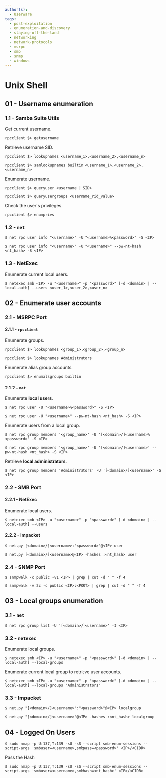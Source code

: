 ```yaml
---
author(s):
  - Userware
tags:
  - post-exploitation
  - enumeration-and-discovery
  - staying-off-the-land
  - networking
  - network-protocols
  - msrpc
  - smb
  - snmp
  - windows
---
```

# Unix Shell

## 01 - Username enumeration

### 1.1 - Samba Suite Utils

Get current username.

```
rpcclient $> getusername
```

Retrieve username SID.

```
rpcclient $> lookupnames <username_1>,<username_2>,<username_n>

rpcclient $> samlookupnames builtin <username_1>,<username_2>,<username_n>
```

Enumerate username.

```
rpcclient $> queryuser <username | SID>

rpcclient $> queryusergroups <username_rid_value>
```

Check the user's privileges.

```
rpcclient $> enumprivs
```

### 1.2 - `net`

```
$ net rpc user info "<username>" -U "<username>%<password>" -S <IP>

$ net rpc user info "<username>" -U "<username>" --pw-nt-hash <nt_hash> -S <IP>
```

### 1.3 - NetExec

Enumerate current local users.

```
$ netexec smb <IP> -u "<username>" -p "<password>" [-d <domain> | --local-auth] --users <user_1>,<user_2>,<user_n>
```

## 02 - Enumerate user accounts

### 2.1 - MSRPC Port

#### 2.1.1 - `rpcclient`

Enumerate groups.

```
rpcclient $> lookupnames <group_1>,<group_2>,<group_n>

rpcclient $> lookupnames Administrators
```

Enumerate alias group accounts.

```
rpcclient $> enumalsgroups builtin
```

#### 2.1.2 - `net`

Enumerate **local users**.

```
$ net rpc user -U "<username>%<password>" -S <IP>

$ net rpc user -U "<username>" --pw-nt-hash <nt_hash> -S <IP>
```

Enumerate users from a local group.

```
$ net rpc group members '<group_name>' -U '[<domain>/]<username>%<password>' -S <IP>

$ net rpc group members '<group_name>' -U '[<domain>/]<username>' --pw-nt-hash <nt_hash> -S <IP>
```

Retrieve **local administrators**.

```
$ net rpc group members 'Administrators' -U '[<domain>/]<username>' -S <IP>
```

### 2.2 - SMB Port

#### 2.2.1 - NetExec

Enumerate local users.

```
$ netexec smb <IP> -u "<username>" -p "<password>" [-d <domain> | --local-auth] --users
```

#### 2.2.2 - Impacket

```
$ net.py [<domain>/]<username>:"<password>"@<IP> user

$ net.py [<domain>/]<username>@<IP> -hashes :<nt_hash> user
```

### 2.4 - SNMP Port

```
$ snmpwalk -c public -v1 <IP> | grep | cut -d " " -f 4

$ snmpwalk -v 2c -c public <IP>:<PORT> | grep | cut -d " " -f 4
```

## 03 - Local groups enumeration

### 3.1 - `net`

```
$ net rpc group list -U '[<domain>/]<username>' -I <IP>
```

### 3.2 - `netexec`

Enumerate local groups.

```
$ netexec smb <IP> -u "<username>" -p "<password>" [-d <domain> | --local-auth] --local-groups
```

Enumerate current local group to retrieve user accounts.

```
$ netexec smb <IP> -u "<username>" -p "<password>" [-d <domain> | --local-auth] --local-groups "Administrators"
```

### 3.3 - Impacket

```
$ net.py "[<domain>/]<username>":"<password>"@<IP> localgroup

$ net.py "[<domain>/]<username>"@<IP> -hashes :<nt_hash> localgroup
```

## 04 - Logged On Users

```
$ sudo nmap -p U:137,T:139 -sU -sS --script smb-enum-sessions --script-args 'smbuser=<username>,smbpass=<password>' <IP>/<CIDR>
```

Pass the Hash

```
$ sudo nmap -p U:137,T:139 -sU -sS --script smb-enum-sessions --script-args 'smbuser=<username>,smbhash=<nt_hash>' <IP>/<CIDR>
```